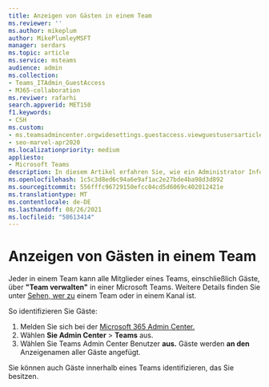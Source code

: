 ```yaml
---
title: Anzeigen von Gästen in einem Team
ms.reviewer: ''
ms.author: mikeplum
author: MikePlumleyMSFT
manager: serdars
ms.topic: article
ms.service: msteams
audience: admin
ms.collection:
- Teams_ITAdmin_GuestAccess
- M365-collaboration
ms.reviwer: rafarhi
search.appverid: MET150
f1.keywords:
- CSH
ms.custom:
- ms.teamsadmincenter.orgwidesettings.guestaccess.viewguestusersarticle
- seo-marvel-apr2020
ms.localizationpriority: medium
appliesto:
- Microsoft Teams
description: In diesem Artikel erfahren Sie, wie ein Administrator Informationen zu Gästen in einer Microsoft Teams.
ms.openlocfilehash: 1c5c3d8ed6c94a6e9af1ac2e27bde4ba98d3d892
ms.sourcegitcommit: 556fffc96729150efcc04cd5d6069c402012421e
ms.translationtype: MT
ms.contentlocale: de-DE
ms.lasthandoff: 08/26/2021
ms.locfileid: "58613414"
---
```

# <a name="view-guests-in-a-team"></a>Anzeigen von Gästen in einem Team

Jeder in einem Team kann alle Mitglieder eines Teams, einschließlich Gäste, über **"Team verwalten"** in einer Microsoft Teams. Weitere Details finden Sie unter [Sehen, wer zu](https://support.office.com/article/see-who-s-on-a-team-or-in-a-channel-5c6be9be-9c45-4a0f-a1a0-f332b23cb6b7) einem Team oder in einem Kanal ist.

So identifizieren Sie Gäste:

1.  Melden Sie sich bei der [Microsoft 365 Admin Center.](https://admin.microsoft.com)
2.  Wählen **Sie Admin Center**  >  **Teams** aus.
3.  Wählen Sie Teams Admin Center Benutzer **aus.** Gäste werden **an den** Anzeigenamen aller Gäste angefügt.
  
Sie können auch Gäste innerhalb eines Teams identifizieren, das Sie besitzen.  

